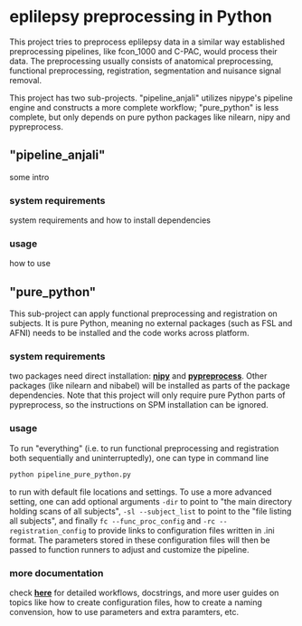 # eplilepsy preprocessing in Python

This project tries to preprocess eplilepsy data in a similar way established
preprocessing pipelines, like fcon_1000 and C-PAC, would process their data. 
The preprocessing usually consists of anatomical preprocessing, functional 
preprocessing, registration, segmentation and nuisance signal removal. 

This project has two sub-projects. "pipeline_anjali" utilizes nipype's pipeline
engine and constructs a more complete workflow; "pure_python" is less complete, 
but only depends on pure python packages like nilearn, nipy and pypreprocess. 

## "pipeline_anjali"

some intro

### system requirements

system requirements and how to install dependencies

### usage

how to use


## "pure_python"

This sub-project can apply functional preprocessing and registration on subjects. 
It is pure Python, meaning no external packages (such as FSL and AFNI) needs to
be installed and the code works across platform. 

### system requirements

two packages need direct installation: 
[__nipy__](http://nipy.org/nipy/users/installation.html) and 
[__pypreprocess__](https://github.com/neurospin/pypreprocess#installation). 
Other packages (like nilearn and nibabel) will be installed as parts of the
package dependencies. Note that this project will only require pure Python
parts of pypreprocess, so the instructions on SPM installation can be ignored. 

### usage

To run "everything" 
(i.e. to run functional preprocessing and registration both sequentially
and uninterruptedly), one can type in command line  
```bash
python pipeline_pure_python.py
```
to run with default file locations and settings. To use a more advanced
setting, one can add optional arguments `-dir` to point to "the main
directory holding scans of all subjects", `-sl --subject_list` to point
to the "file listing all subjects", and finally `fc --func_proc_config`
and `-rc --registration_config` to provide links to configuration files
written in .ini format. The parameters stored in these configuration files
will then be passed to function runners to adjust and customize the pipeline. 

### more documentation

check [__here__](http://github.com/anjaligr05/epilepsy_preprocessing/blob/master/README.md)
for detailed workflows, docstrings, and more user guides on topics 
like how to create configuration files, how to create a naming convension, 
how to use parameters and extra paramters, etc. 